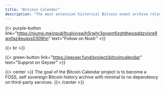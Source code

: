 ```yaml
---
title: "Bitcoin Calendar"
description: "The most extensive historical Bitcoin event archive relaying every Bitcoin milestone to Nostr"
---
```


{{< purple-button link="https://njump.me/npub1tcalvjvswjh5rwhr3gywmfjzghthexjpddzvlxre9wxfqz4euqys0309hn" text="Follow on Nostr" >}}

{{< br >}}

{{< green-button link="https://geyser.fund/project/bitcoincalendar" text="Supprot on Geyzer" >}}

{{< center >}}
The goal of the Bitcoin Calendar project is to become a FOSS, self sovereign Bitcoin history archive with minimal to no dependency on third-party services.
{{< /center >}}
